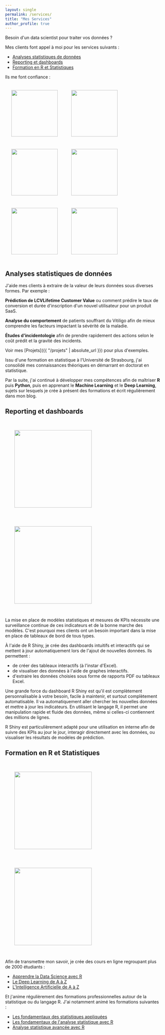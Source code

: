 ```yaml
---
layout: single
permalink: /services/
title: "Mes Services"
author_profile: true
---
```


Besoin d'un data scientist pour traiter vos données ?

Mes clients font appel à moi pour les services suivants :

* [Analyses statistiques de données](#analyses-statistiques-de-données)
* [Reporting et dashboards](#reporting-et-dashboards)
* [Formation en R et Statistiques](#formation-en-r-et-statistiques)

Ils me font confiance :

<div class="text-center">
	<img src="{{ "/assets/images/renault-logo.png" | absolute_url }}" width="150px" style="margin: 20px">
	<img src="{{ "/assets/images/bcg-logo.png" | absolute_url }}" width="150px" style="margin: 20px">
	<img src="{{ "/assets/images/emma-logo.jpg" | absolute_url }}" width="150px" style="margin: 20px">
	<img src="{{ "/assets/images/formation-bigdata-logo.jpg" | absolute_url }}" width="150px" style="margin: 20px">
	<img src="{{ "/assets/images/cargomedia-logo.png" | absolute_url }}" width="150px" style="margin: 20px">
	<img src="{{ "/assets/images/dataexp-logo.png" | absolute_url }}" width="150px" style="margin: 20px">
</div>

## Analyses statistiques de données

J'aide mes clients à extraire de la valeur de leurs données sous diverses formes. Par exemple :

**Prédiction de <span class="tooltip">LCV<span class="tooltiptext">Lifetime Customer Value</span></span>** ou comment prédire le taux de conversion et durée d'inscription d'un nouvel utilisateur pour un produit SaaS.

**Analyse du comportement** de patients souffrant du Vitiligo afin de mieux comprendre les facteurs impactant la sévérité de la maladie.

**Études d'incidentologie** afin de prendre rapidement des actions selon le coût prédit et la gravité des incidents.

Voir mes [Projets]({{ "/projets" | absolute_url }}) pour plus d'exemples.

Issu d'une formation en statistique à l'Université de Strasbourg, j'ai consolidé mes connaissances théoriques en démarrant en doctorat en statistique. 

Par la suite, j'ai continué à développer mes compétences afin de maîtriser **R** puis **Python**, puis en apprenant le **Machine Learning** et le **Deep Learning**, sujets sur lesquels je crée à présent des formations et écrit régulièrement dans mon blog.

## Reporting et dashboards

<div class="text-center">
	<a href="{{ "/assets/images/duraviz.png" | absolute_url }}"><img src="{{ "/assets/images/duraviz.png" | absolute_url }}" width="250px" style="margin: 30px"></a>
	<a href="{{ "/assets/images/mds.png" | absolute_url }}"><img src="{{ "/assets/images/mds.png" | absolute_url }}" width="250px" style="margin: 30px"></a>
</div>

La mise en place de modèles statistiques et mesures de KPIs nécessite une surveillance continue de ces indicateurs et de la bonne marche des modèles. C'est pourquoi mes clients ont un besoin important dans la mise en place de tableaux de bord de tous types.

À l'aide de R Shiny, je crée des dashboards intuitifs et interactifs qui se mettent à jour automatiquement lors de l'ajout de nouvelles données. Ils permettent :

* de créer des tableaux interactifs (à l'instar d'Excel).
* de visualiser des données à l'aide de graphes interactifs.
* d'extraire les données choisies sous forme de rapports PDF ou tableaux Excel.

Une grande force du dashboard R Shiny est qu'il est complètement personnalisable à votre besoin, facile à maintenir, et surtout complètement automatisable. Il va automatiquement aller chercher les nouvelles données et mettre à jour les indicateurs. En utilisant le langage R, il permet une manipulation rapide et fluide des données, même si celles-ci contiennent des millions de lignes.

R Shiny est particulièrement adapté pour une utilisation en interne afin de suivre des KPIs au jour le jour, interagir directement avec les données, ou visualiser les résultats de modèles de prédiction.

## Formation en R et Statistiques

<div class="text-center">
	<a href="https://www.udemy.com/le-deep-learning-de-a-a-z/" target="_blank"><img src="{{ "/assets/images/deep-learning-udemy.png" | absolute_url }}" width="250px" style="margin: 30px"></a>
	<a href="https://www.udemy.com/datascience-r/" target="_blank"><img src="{{ "/assets/images/r-udemy.png" | absolute_url }}" width="250px" style="margin: 30px"></a>
</div>

Afin de transmettre mon savoir, je crée des cours en ligne regroupant plus de 2000 étudiants :

* [Apprendre la Data Science avec R](https://www.udemy.com/datascience-r/)
* [Le Deep Learning de A à Z](https://www.udemy.com/le-deep-learning-de-a-a-z/)
* [L'Intelligence Artificielle de A à Z](https://www.udemy.com/intelligence-artificielle-az/)

Et j'anime régulièrement des formations professionnelles autour de la statistique ou du langage R. J'ai notamment animé les formations suivantes :

* [Les fondamentaux des statistiques appliquées](https://www.ib-formation.fr/catalogue/nbs-details/catref/universib-formations-informatiques-informatique-decisionnelle-les-fondamentaux/ref/bi090/les-fondamentaux-des-statistiques-appliquees)
* [Les fondamentaux de l'analyse statistique avec R](https://www.ib-formation.fr/catalogue/nbs-details/catref/universib-formations-informatiques-informatique-decisionnelle-les-fondamentaux/ref/bi103/les-fondamentaux-de-lanalyse-statistique-avec-r)
* [Analyse statistique avancée avec R](https://www.ib-formation.fr/catalogue/nbs-details/catref/universib-formations-informatiques-informatique-decisionnelle-les-fondamentaux/ref/bi104/analyse-statistique-avancee-avec-r)

